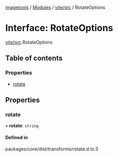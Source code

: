 [imagetools](../README.md) / [Modules](../modules.md) / [vite/src](../modules/vite_src.md) / RotateOptions

# Interface: RotateOptions

[vite/src](../modules/vite_src.md).RotateOptions

## Table of contents

### Properties

- [rotate](vite_src.RotateOptions.md#rotate)

## Properties

### rotate

• **rotate**: `string`

#### Defined in

packages/core/dist/transforms/rotate.d.ts:3
